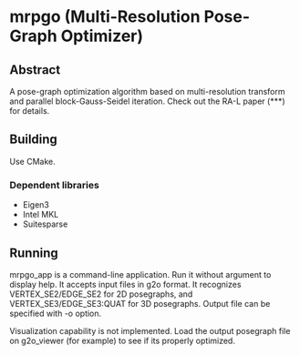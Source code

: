 # mrpgo (Multi-Resolution Pose-Graph Optimizer)

## Abstract

A pose-graph optimization algorithm based on multi-resolution transform and parallel block-Gauss-Seidel iteration.
Check out the RA-L paper (***) for details.

## Building

Use CMake.

### Dependent libraries

- Eigen3
- Intel MKL
- Suitesparse

## Running

mrpgo_app is a command-line application.
Run it without argument to display help.
It accepts input files in g2o format.
It recognizes VERTEX_SE2/EDGE_SE2 for 2D posegraphs,
 and VERTEX_SE3/EDGE_SE3:QUAT for 3D posegraphs.
Output file can be specified with -o option.

Visualization capability is not implemented.
Load the output posegraph file on g2o_viewer (for example) to see if its properly optimized.

